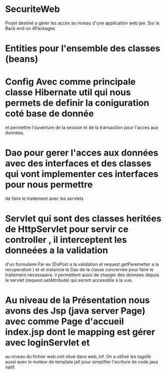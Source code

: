 # SecuriteWeb
Projet destiné a gérer les acces au niveau d'une application web jee.
Sur le Back end on 4Packages 
# Entities pour l'ensemble des classes (beans)
# Config Avec comme principale classe Hibernate util qui nous permets de definir la coniguration coté base de donnée
et permettre l'ouverture de la session et de la transaction pour l'acces aux données.
# Dao pour gerer l'acces aux données avec des interfaces et des classes qui vont implementer ces interfaces pour nous permettre 
de faire le traitement avec les servlets
# Servlet qui sont des classes heritées de HttpServlet pour servir ce controller , il interceptent les donneées a la validation
d'un formulaire Par ex (DoPost a la validation et request.getParemetter a la recuperation ) et et instancie le Dao de la classe 
concernée pour faire le traitement necessaaire.
il permettent aussi de charger des données depuis le servlet (request.setAttribute) qui seront accessible à la vue.

# Au niveau de la Présentation nous avons des Jsp (java server Page) avec comme Page d'accueil index.jsp dont le mapping est gérer avec loginServlet et <url-mapping>
  au niveau du fichier web.xml situé dans web_inf. On a utilisé les tagslib aussi avec le moteur de template jstl pour simplifier l'ecriture de code java natif.
